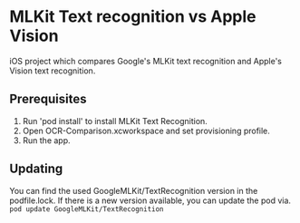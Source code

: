 # MLKit Text recognition vs Apple Vision

iOS project which compares Google's MLKit text recognition and Apple's Vision text recognition.

## Prerequisites
1. Run 'pod install' to install MLKit Text Recognition.
2. Open OCR-Comparison.xcworkspace and set provisioning profile.
3. Run the app.

## Updating
You can find the used GoogleMLKit/TextRecognition version in the podfile.lock. 
If there is a new version available, you can update the pod via. 
`pod update GoogleMLKit/TextRecognition` 
